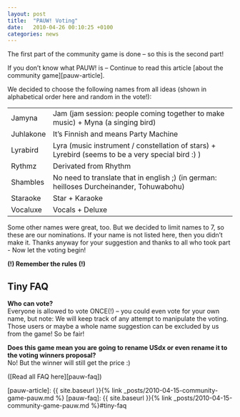```yaml
---
layout: post
title:  "PAUW! Voting"
date:   2010-04-26 00:10:25 +0100
categories: news
---
```


The first part of the community game is done – so this is the second part!

If you don’t know what PAUW! is – Continue to read this article [about the community game][pauw-article].

We decided to choose the following names from all ideas (shown in alphabetical
order here and random in the vote!):

<table>
	<tr>
		<td>Jamyna</td>
		<td>Jam (jam session: people coming together to make music) + Myna (a singing bird)</td>
	</tr>
	<tr>
		<td>Juhlakone</td>
		<td>It’s Finnish and means Party Machine</td>
	</tr>
	<tr>
		<td>Lyrabird</td>
		<td>Lyra (music instrument / constellation of stars) + Lyrebird (seems to be a very special bird :) )</td>
	</tr>
	<tr>
		<td>Rythmz</td>
		<td>Derivated from Rhythm</td>
	</tr>
	<tr>
		<td>Shambles</td>
		<td>No need to translate that in english ;) (in german: heilloses Durcheinander, Tohuwabohu)</td>
	</tr>
	<tr>
		<td>Staraoke</td>
		<td>Star + Karaoke</td>
	</tr>
	<tr>
		<td>Vocaluxe</td>
		<td>Vocals + Deluxe</td>
	</tr>
</table>

Some other names were great, too. But we decided to limit names to 7, so these are our nominations.
If your name is not listed here, then you didn’t make it. Thanks anyway for your suggestion and thanks
to all who took part - Now let the voting begin!

__(!) Remember the rules (!)__

## Tiny FAQ

__Who can vote?__  
Everyone is allowed to vote ONCE(!) – you could even vote for your own name, but note: We will keep
track of any attempt to manipulate the voting. Those users or maybe a whole name suggestion can be
excluded by us from the game! So be fair!

__Does this game mean you are going to rename USdx or even rename it to the voting winners proposal?__  
No! But the winner will still get the price :)

([Read all FAQ here][pauw-faq])

[pauw-article]: {{ site.baseurl }}{% link _posts/2010-04-15-community-game-pauw.md %}
[pauw-faq]: {{ site.baseurl }}{% link _posts/2010-04-15-community-game-pauw.md %}#tiny-faq
